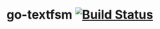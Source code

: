 # go-textfsm [![Build Status](https://travis-ci.org/TobiEiss/go-textfsm.svg?branch=master)](https://travis-ci.org/TobiEiss/go-textfsm)